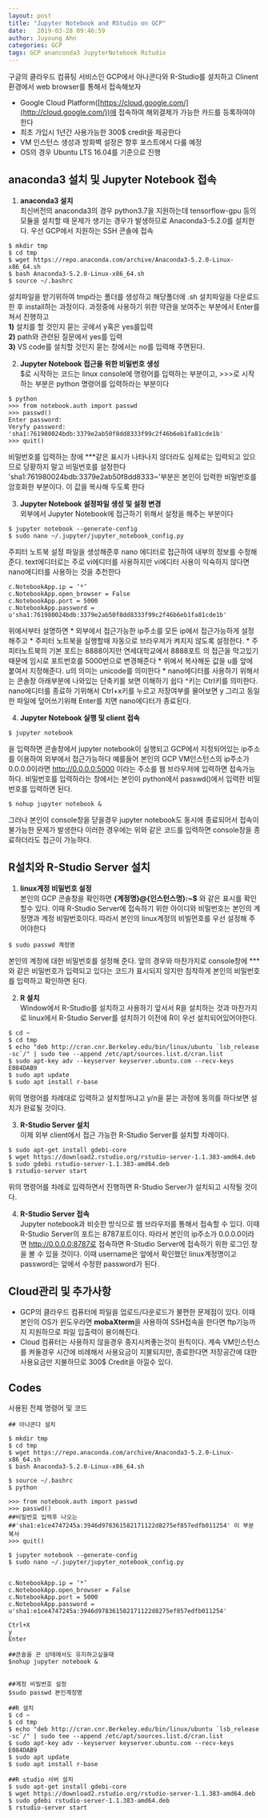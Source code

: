 ```yaml
---
layout: post
title: "Jupyter Notebook and RStudio on GCP"
date:   2019-03-28 09:46:59
author: Juyoung Ahn
categories: GCP
tags: GCP ananconda3 JupyterNotebook Rstudio
---
```


구글의 클라우드 컴퓨팅 서비스인 GCP에서 아나콘다와 R-Studio를 설치하고 Clinent환경에서 web browser를 통해서 접속해보자

* Google Cloud Platform([https://cloud.google.com/](http://cloud.google.com/))에 접속하여 해외결제가 가능한 카드를 등록하여야 한다
* 최초 가입시 1년간 사용가능한 300$ credit을 제공한다
* VM 인스턴스 생성과 방화벽 설정은 향후 포스트에서 다룰 예정
* OS의 경우 Ubuntu LTS 16.04를 기준으로 진행

## anaconda3 설치 및 Jupyter Notebook 접속

1. **anaconda3 설치**  
최신버전의 anaconda3의 경우 python3.7을 지원하는데 tensorflow-gpu 등의 모듈을 설치할 때 문제가 생기는 경우가 발생하므로 Anaconda3-5.2.0를 설치한다. 우선 GCP에서 지원하는 SSH 콘솔에 접속
```
$ mkdir tmp
$ cd tmp
$ wget https://repo.anaconda.com/archive/Anaconda3-5.2.0-Linux-x86_64.sh
$ bash Anaconda3-5.2.0-Linux-x86_64.sh
$ source ~/.bashrc
```
설치파일을 받기위하여 tmp라는 폴더를 생성하고 해당폴더에 .sh 설치파일을 다운로드 한 후 install하는 과정이다. 과정중에 사용하기 위한 약관을 보여주는 부분에서 Enter를 쳐서 진행하고  
**1)** 설치를 할 것인지 묻는 곳에서 y혹은 yes를입력  
**2)** path와 관련된 질문에서 yes를 입력  
**3)** VS code를 설치할 것인지 묻는 창에서는 no를 입력해 주면된다.

2. **Jupyter Notebook 접근을 위한 비밀번호 생성**  
$로 시작하는 코드는 linux console에 명령어를 입력하는 부분이고, \>\>\>로 시작하는 부분은 python 명령어를 입력하라는 부분이다
```
$ python
>>> from notebook.auth import passwd
>>> passwd()
Enter password:
Veryfy password:
'sha1:761980024bdb:3379e2ab50f8dd8333f99c2f46b6eb1fa81cde1b'
>>> quit()
```
비밀번호를 입력하는 창에 \*\*\*같은 표시가 나타나지 않더라도 실제로는 입력되고 있으므로 당황하지 말고 비밀번호를 설정한다
'sha1:761980024bdb:3379e2ab50f8dd8333~'부분은 본인이 입력한 비밀번호를 암호화한 부분이다. 이 값을 복사해 두도록 한다

3. **Jupyter Notebook 설정파일 생성 및 설정 변경**  
외부에서 Jupyter Notebook에 접근하기 위해서 설정을 해주는 부분이다
```
$ jupyter notebook --generate-config
$ sudo nano ~/.jupyter/jupyter_notebook_config.py
```
주피터 노트북 설정 파일을 생성해준후 nano 에디터로 접근하여 내부의 정보를 수정해준다. text에디터로는 주로 vi에디터를 사용하지만 vi에디터 사용이 익숙하지 않다면 nano에디터를 사용하는 것을 추천한다
```
c.NotebookApp.ip = ‘*’
c.NotebookApp.open_browser = False
c.NotebookApp.port = 5000
c.NotebookApp.password = u'sha1:761980024bdb:3379e2ab50f8dd8333f99c2f46b6eb1fa81cde1b'
```
위에서부터 설명하면 
	* 외부에서 접근가능한 ip주소를 모든 ip에서 접근가능하게 설정해주고
	* 주피터 노트북을 실행할때 자동으로 브라우져가 켜지지 않도록 설정한다.
	* 주피터노트북의 기본 포트는 8888이지만 연세대학교에서 8888포트	의 접근을 막고있기 때문에 임시로 포트번호를 5000번으로 변경해준다
	* 위에서 복사해둔 값을 u를 앞에 붙여서 지정해준다. u의 의미는 unicode를 의미한다
	* nano에디터를 사용하기 위해서는 콘솔창 아래부분에 나와있는 단축키를 보면 이해하기 쉽다  ^키는 Ctrl키를 의미한다. nano에디터를 종료하		기위해서 Ctrl+x키를 누르고 저장여부를 물어보면 y 그리고 동일한 파일에 덮어쓰기위해 Enter를 치면 nano에디터가 종료된다.

4. **Jupyter Notebook 실행 및 client 접속**  
```
$ jupyter notebook
```
을 입력하면 콘솔창에서 jupyter notebook이 실행되고 GCP에서 지정되어있는 ip주소를 이용하여 외부에서 접근가능하다 예를들어 본인의 GCP VM인스턴스의 ip주소가 0.0.0.0이라면 http://0.0.0.0:5000 이라는 주소를 웹 브라우저에 입력하면 접속가능하다. 비밀번호를 입력하라는 창에서는 본인이 python에서 passwd()에서 입력한 비밀번호를 입력하면 된다.
```
$ nohup jupyter notebook &
```
그러나 본인이 console창을 닫을경우 jupyter notebook도 동시에 종료되어서 접속이 불가능한 문제가 발생한다 이러한 경우에는 위와 같은 코드를 입력하면 console창을 종료하더라도 접근이 가능하다.

## R설치와 R-Studio Server 설치

1. **linux계정 비밀번호 설정**  
본인의 GCP 콘솔창을 확인하면 **{계정명}@{인스턴스명}:~$** 와 같은 표시를 확인할수 있다. 이때 R-Studio Server에 접속하기 위한 아이디와 비밀번호는 본인의 계정명과 계정 비밀번호이다. 따라서 본인의 linux계정의 비빌먼호를 우선 설정해 주어야한다
```
$ sudo passwd 계정명
```
본인의 계정에 대한 비밀번호를 설정해 준다. 앞의 경우와 마찬가지로 console창에 \*\*\*와 같은 비밀번호가 입력되고 있다는 코드가 표시되지 않지만 침착하게 본인의 비밀번호를 입력하고 확인하면 된다.

2. **R 설치**  
Window에서 R-Studio를 설치하고 사용하기 앞서서 R을 설치하는 것과 마찬가지로 linux에서 R-Studio Server를 설치하기 이전에 R이 우선 설치되어있어야한다.
```
$ cd ~
$ cd tmp
$ echo "deb http://cran.cnr.Berkeley.edu/bin/linux/ubuntu `lsb_release -sc`/" | sudo tee --append /etc/apt/sources.list.d/cran.list
$ sudo apt-key adv --keyserver keyserver.ubuntu.com --recv-keys E084DAB9
$ sudo apt update
$ sudo apt install r-base
```
위의 명령어를 차례대로 입력하고 설치할꺼냐고 y/n을 묻는 과정에 동의를 하다보면 설치가 완료될 것이다.

3. **R-Studio Server 설치**  
이제 외부 client에서 접근 가능한 R-Studio Server를 설치할 차례이다.
```
$ sudo apt-get install gdebi-core
$ wget https://download2.rstudio.org/rstudio-server-1.1.383-amd64.deb
$ sudo gdebi rstudio-server-1.1.383-amd64.deb
$ rstudio-server start
```
위의 명령어를 차례로 입력하면서 진행하면 R-Studio Server가 설치되고 시작될 것이다.

4. **R-Studio Server 접속**  
Jupyter notebook과 비슷한 방식으로 웹 브라우저를 통해서 접속할 수 있다. 이때 R-Studio Server의 포트는 8787포트이다. 따라서 본인의 ip주소가 0.0.0.0이라면 http://0.0.0.0:8787로 접속하면 R-Studio Server에 접속하기 위한 로그인 창을 볼 수 있을 것이다.
이때 username은 앞에서 확인했던 linux계정명이고 password는 앞에서 수정한 password가 된다.

## Cloud관리 및 추가사항

* GCP의 클라우드 컴퓨터에 파일을 업로드/다운로드가 불편한 문제점이 있다. 이때 본인의 OS가 윈도우라면 **mobaXterm**을 사용하여 SSH접속을 한다면 ftp기능까지 지원하므로 파일 입출력이 용이해진다.
* Cloud 컴퓨터는 사용하지 않을경우 중지시켜좋는것이 원칙이다. 계속 VM인스턴스를 켜둘경우 시간에 비례해서 사용요금이 지불되지만, 종료한다면 저장공간에 대한 사용요금만 지불하므로 300$ Credit을 아낄수 있다.

## Codes

사용된 전체 명령어 및 코드

```
## 아나콘다 설치

$ mkdir tmp
$ cd tmp
$ wget https://repo.anaconda.com/archive/Anaconda3-5.2.0-Linux-x86_64.sh
$ bash Anaconda3-5.2.0-Linux-x86_64.sh

$ source ~/.bashrc
$ python

>>> from notebook.auth import passwd
>>> passwd()
##비밀번호 입력후 나오는
##'sha1:e1ce4747245a:3946d978361582171122d8275ef857edfb011254' 이 부분 복사
>>> quit()

$ jupyter notebook --generate-config
$ sudo nano ~/.jupyter/jupyter_notebook_config.py


c.NotebookApp.ip = ‘*’
c.NotebookApp.open_browser = False
c.NotebookApp.port = 5000
c.NotebookApp.password = u'sha1:e1ce4747245a:3946d978361582171122d8275ef857edfb011254'

Ctrl+X
y
Enter

##콘솔을 끈 상태에서도 유지하고싶을때
$nohup jupyter notebook &


##계정 비빌번호 설정
$sudo passwd 본인계정명

##R 설치
$ cd ~
$ cd tmp
$ echo "deb http://cran.cnr.Berkeley.edu/bin/linux/ubuntu `lsb_release -sc`/" | sudo tee --append /etc/apt/sources.list.d/cran.list
$ sudo apt-key adv --keyserver keyserver.ubuntu.com --recv-keys E084DAB9
$ sudo apt update
$ sudo apt install r-base

##R studio 서버 설치
$ sudo apt-get install gdebi-core
$ wget https://download2.rstudio.org/rstudio-server-1.1.383-amd64.deb
$ sudo gdebi rstudio-server-1.1.383-amd64.deb
$ rstudio-server start
```
